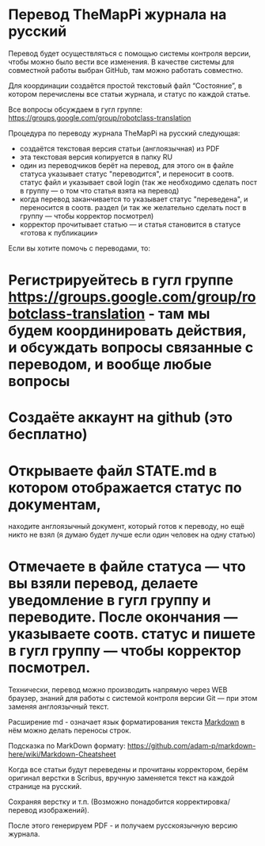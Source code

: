 Перевод  TheMapPi журнала на русский
====================================

Перевод будет осуществляться с помощью системы контроля версии, 
чтобы можно было вести все изменения. 
В качестве системы для совместной работы выбран GitHub, там можно работать совместно.

Для координации создаётся простой текстовый файл “Состояние”, в котором перечислены все статьи журнала, и статус по каждой статье. 

Все вопросы обсуждаем в гугл группе: https://groups.google.com/group/robotclass-translation

Процедура по переводу журнала TheMapPi на русский следующая:

* создаётся текстовая версия статьи (англоязычная) из PDF
* эта текстовая версия копируется в папку RU
* один из переводчиков берёт на перевод, для этого он в файле статуса указывает статус "переводится", 
и переносит в соотв. статус файл и указывает свой login (так же необходимо сделать пост в группу — о том что статья взята на перевод)
* когда перевод заканчивается то указывает статус "переведена", и переносится в соотв. раздел (и так же желательно сделать пост в группу — чтобы корректор посмотрел)
* корректор прочитывает статью — и статья становится в статусе «готова к публикации»

Если вы хотите помочь с переводами, то:

# Регистрируейтесь в гугл группе https://groups.google.com/group/robotclass-translation - там мы будем координировать действия, и обсуждать вопросы связанные с переводом, и вообще любые вопросы
# Создаёте аккаунт на github (это бесплатно)
# Открываете файл STATE.md в котором отображается статус по документам, 
находите англоязычный документ, который готов к переводу, но ещё никто не взял (я думаю будет лучше если один человек на одну статью)
# Отмечаете в файле статуса — что вы взяли перевод, делаете уведомление в гугл группу и переводите. После окончания — указываете соотв. статус и пишете в гугл группу — чтобы корректор посмотрел.

Технически, перевод можно производить напрямую через WEB браузер, знаний для работы с системой контроля версии Git — при этом заменяя англоязычный текст.

Расширение md - означает язык форматирования текста [Markdown](http://scadahacker.com/library/Documents/Cheat_Sheets/HTML%20-%20Markdown.pdf "Краткий справочник по синаксису Markdown") в нём можно делать переносы строк.

Подсказка по MarkDown формату:
https://github.com/adam-p/markdown-here/wiki/Markdown-Cheatsheet

Когда все статьи будут переведены и прочитаны корректором, берём оригинал верстки в Scribus, 
вручную заменяется текст на каждой странице на русский. 

Сохраняя верстку и т.п. (Возможно понадобится корректировка/перевод изображений).

После этого генерируем PDF - и получаем русскоязычную версию журнала.

